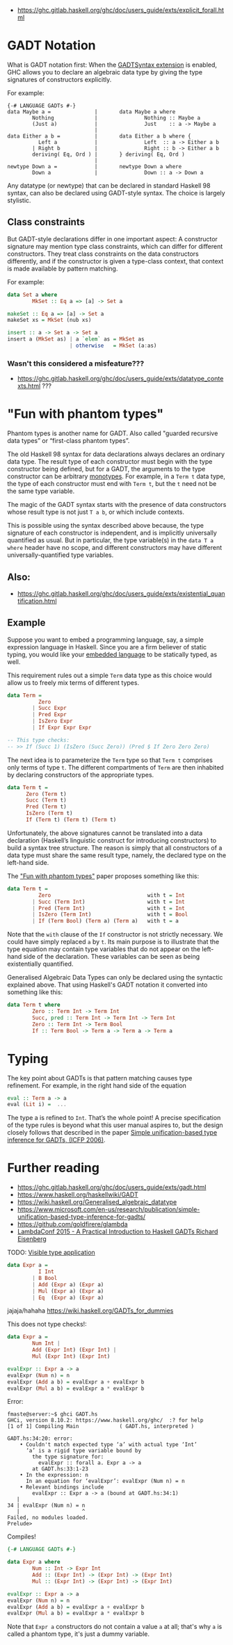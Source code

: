 - https://ghc.gitlab.haskell.org/ghc/doc/users_guide/exts/explicit_forall.html

# GADT Notation

What is GADT notation first: When the [GADTSyntax extension](https://ghc.gitlab.haskell.org/ghc/doc/users_guide/exts/gadt_syntax.html) is enabled, GHC allows you to declare an algebraic data type by giving the type signatures of constructors explicitly.

For example:
```
{-# LANGUAGE GADTs #-}
data Maybe a =              |       data Maybe a where
        Nothing             |               Nothing :: Maybe a
        (Just a)            |               Just    :: a -> Maybe a
                            |
data Either a b =           |       data Either a b where {
          Left a            |               Left  :: a -> Either a b
        | Right b           |               Right :: b -> Either a b
        deriving( Eq, Ord ) |       } deriving( Eq, Ord )
                            |
newtype Down a =            |       newtype Down a where
        Down a              |               Down :: a -> Down a
```

Any datatype (or newtype) that can be declared in standard Haskell 98 syntax, can also be declared using GADT-style syntax. The choice is largely stylistic.

## Class constraints

But GADT-style declarations differ in one important aspect: A constructor signature may mention type class constraints, which can differ for different constructors. They treat class constraints on the data constructors differently, and if the constructor is given a type-class context, that context is made available by pattern matching.

For example:
```haskell
data Set a where
        MkSet :: Eq a => [a] -> Set a

makeSet :: Eq a => [a] -> Set a
makeSet xs = MkSet (nub xs)

insert :: a -> Set a -> Set a
insert a (MkSet as) | a `elem` as = MkSet as
                    | otherwise   = MkSet (a:as)
```

### Wasn't this considered a misfeature???

- https://ghc.gitlab.haskell.org/ghc/doc/users_guide/exts/datatype_contexts.html ???

# "Fun with phantom types"

Phantom types is another name for GADT. Also called "guarded recursive data types” or “first-class phantom types”.

The old Haskell 98 syntax for data declarations always declares an ordinary data type. The result type of each constructor must begin with the type constructor being defined, but for a GADT, the arguments to the type constructor can be arbitrary [monotypes](https://ghc.gitlab.haskell.org/ghc/doc/users_guide/exts/let_generalisation.html). For example, in a ```Term t``` data type, the type of each constructor must end with ```Term t```, but the ```t``` need not be the same type variable.

The magic of the GADT syntax starts with the presence of data constructors whose result type is not just ```T a b```, or which include contexts.

This is possible using the syntax described above because, the type signature of each constructor is independent, and is implicitly universally quantified as usual. But in particular, the type variable(s) in the ```data T a where``` header have no scope, and different constructors may have different universally-quantified type variables.

Also:
- 
- https://ghc.gitlab.haskell.org/ghc/doc/users_guide/exts/existential_quantification.html


## Example

Suppose you want to embed a programming language, say, a simple expression language in Haskell. Since you are a firm believer of static typing, you would like your [embedded language](doc/EDSL.md) to be statically typed, as well.

This requirement rules out a simple ```Term``` data type as this choice would allow us to freely mix terms of different types.

```haskell
data Term =
          Zero
        | Succ Expr
        | Pred Expr
        | IsZero Expr
        | If Expr Expr Expr

-- This type checks:
-- >> If (Succ 1) (IsZero (Succ Zero)) (Pred $ If Zero Zero Zero)
```

The next idea is to parameterize the ```Term``` type so that ```Term t``` comprises only terms of type ```t```. The different compartments of ```Term``` are then inhabited by declaring constructors of the appropriate types.

```haskell
data Term t =
      Zero (Term t)
      Succ (Term t)
      Pred (Term t)
      IsZero (Term t)
      If (Term t) (Term t) (Term t)
```

Unfortunately, the above signatures cannot be translated into a data declaration (Haskell’s linguistic construct for introducing constructors) to build a syntax tree structure. The reason is simply that all constructors of a data type must share the same result type, namely, the declared type on the left-hand side.

The ["Fun with phantom types"](http://www.cs.ox.ac.uk/ralf.hinze/publications/With.pdf) paper proposes something like this:

```haskell
data Term t =
          Zero                               with t = Int
        | Succ (Term Int)                    with t = Int
        | Pred (Term Int)                    with t = Int
        | IsZero (Term Int)                  with t = Bool
        | If (Term Bool) (Term a) (Term a)   with t = a
```
Note that the ```with``` clause of the ```If``` constructor is not strictly necessary. We could have simply replaced ```a``` by ```t```. Its main purpose is to illustrate that the type equation may contain type variables that do not appear on the left-hand side of the declaration. These variables can be seen as being existentially quantified.

Generalised Algebraic Data Types can only be declared using the syntactic explained above.
That using Haskell's GADT notation it converted into something like this:

```haskell
data Term t where
        Zero :: Term Int -> Term Int
        Succ, pred :: Term Int -> Term Int -> Term Int
        Zero :: Term Int -> Term Bool
        If :: Term Bool -> Term a -> Term a -> Term a
```

# Typing

The key point about GADTs is that pattern matching causes type refinement. For example, in the right hand side of the equation

```haskell
eval :: Term a -> a
eval (Lit i) =  ...
```

The type a is refined to ```Int```. That’s the whole point! A precise specification of the type rules is beyond what this user manual aspires to, but the design closely follows that described in the paper [Simple unification-based type inference for GADTs, (ICFP 2006)](https://research.microsoft.com/%7Esimonpj/papers/gadt/).

# Further reading

- https://ghc.gitlab.haskell.org/ghc/doc/users_guide/exts/gadt.html
- https://www.haskell.org/haskellwiki/GADT
- https://wiki.haskell.org/Generalised_algebraic_datatype
- https://www.microsoft.com/en-us/research/publication/simple-unification-based-type-inference-for-gadts/
- https://github.com/goldfirere/glambda
- [LambdaConf 2015 - A Practical Introduction to Haskell GADTs Richard Eisenberg](https://www.youtube.com/watch?v=6snteFntvjM)

TODO: [Visible type application](https://ghc.gitlab.haskell.org/ghc/doc/users_guide/exts/type_applications.html#visible-type-application)


```haskell
data Expr a =
          I Int
        | B Bool
        | Add (Expr a) (Expr a)
        | Mul (Expr a) (Expr a)
        | Eq  (Expr a) (Expr a)
```

jajaja/hahaha
https://wiki.haskell.org/GADTs_for_dummies


This does not type checks!:
```haskell
data Expr a =
        Num Int |
        Add (Expr Int) (Expr Int) |
        Mul (Expr Int) (Expr Int)

evalExpr :: Expr a -> a
evalExpr (Num n) = n
evalExpr (Add a b) = evalExpr a + evalExpr b
evalExpr (Mul a b) = evalExpr a * evalExpr b
```

Error:

```
fmaste@server:~$ ghci GADT.hs
GHCi, version 8.10.2: https://www.haskell.org/ghc/  :? for help
[1 of 1] Compiling Main             ( GADT.hs, interpreted )

GADT.hs:34:20: error:
    • Couldn't match expected type ‘a’ with actual type ‘Int’
      ‘a’ is a rigid type variable bound by
        the type signature for:
          evalExpr :: forall a. Expr a -> a
        at GADT.hs:33:1-23
    • In the expression: n
      In an equation for ‘evalExpr’: evalExpr (Num n) = n
    • Relevant bindings include
        evalExpr :: Expr a -> a (bound at GADT.hs:34:1)
   |
34 | evalExpr (Num n) = n
   |                    ^
Failed, no modules loaded.
Prelude>
```

Compiles!

```haskell
{-# LANGUAGE GADTs #-}

data Expr a where
        Num :: Int -> Expr Int
        Add :: (Expr Int) -> (Expr Int) -> (Expr Int)
        Mul :: (Expr Int) -> (Expr Int) -> (Expr Int)

evalExpr :: Expr a -> a
evalExpr (Num n) = n
evalExpr (Add a b) = evalExpr a + evalExpr b
evalExpr (Mul a b) = evalExpr a * evalExpr b
```

Note that ```Expr a``` constructors do not contain a value ```a``` at all; that's why ```a``` is called a phantom type, it's just a dummy variable.

